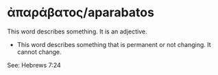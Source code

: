# ἀπαράβατος/aparabatos  

This word describes something. It is an adjective. 

* This word describes something that is permanent or not changing. It cannot change.


See: Hebrews 7:24
